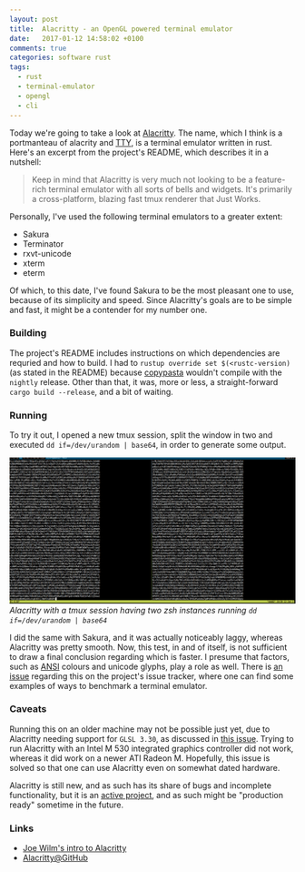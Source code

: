 ```yaml
---
layout: post
title:  Alacritty - an OpenGL powered terminal emulator
date:   2017-01-12 14:58:02 +0100
comments: true
categories: software rust
tags:
  - rust
  - terminal-emulator
  - opengl
  - cli
---
```


Today we're going to take a look at [Alacritty][alacritty-announcement]. The name, which I think is a portmanteau of alacrity and [TTY][jargon-tty], is a terminal emulator written in rust. Here's an excerpt from the project's README, which describes it in a nutshell:

>Keep in mind that Alacritty is very much not looking to be a feature-rich terminal emulator with all sorts of bells and widgets. It's primarily a cross-platform, blazing fast tmux renderer that Just Works.

Personally, I've used the following terminal emulators to a greater extent:

- Sakura
- Terminator
- rxvt-unicode
- xterm
- eterm

Of which, to this date, I've found Sakura to be the most pleasant one to use, because of its simplicity and speed. Since Alacritty's goals are to be simple and fast, it might be a contender for my number one.

### Building

The project's README includes instructions on which dependencies are requried and how to build. I had to `rustup override set $(<rustc-version)` (as stated in the README) because [copypasta][cargo-copypasta] wouldn't compile with the `nightly` release. Other than that, it was, more or less, a straight-forward `cargo build --release`, and a bit of waiting.

### Running

To try it out, I opened a new tmux session, split the window in two and executed `dd if=/dev/urandom | base64`, in order to generate some output.

![Alacritty test](/assets/img/post1/alacritty_1-compressor.png)
*Alacritty with a tmux session having two zsh instances running `dd if=/dev/urandom | base64`*

I did the same with Sakura, and it was actually noticeably laggy, whereas Alacritty was pretty smooth. Now, this test, in and of itself, is not sufficient to draw a final conclusion regarding which is faster. I presume that factors, such as [ANSI][jargon-ansi] colours and unicode glyphs, play a role as well. There is [an issue][alacritty-benchmark-issue] regarding this on the project's issue tracker, where one can find some examples of ways to benchmark a terminal emulator.

### Caveats

Running this on an older machine may not be possible just yet, due to Alacritty needing support for `GLSL 3.30`, as discussed in [this issue][alacritty-glsl-issue]. Trying to run Alacritty with an Intel M 530 integrated graphics controller did not work, whereas it did work on a newer ATI Radeon M. Hopefully, this issue is solved so that one can use Alacritty even on somewhat dated hardware.

Alacritty is still new, and as such has its share of bugs and incomplete functionality, but it is an [active project][alacritty-pulse], and as such might be "production ready" sometime in the future.

### Links

- [Joe Wilm's intro to Alacritty][alacritty-announcement]
- [Alacritty@GitHub][alacritty-gh]

[alacritty-announcement]: http://blog.jwilm.io/announcing-alacritty/
[alacritty-gh]: https://github.com/jwilm/alacritty
[alacritty-pulse]: https://github.com/jwilm/alacritty/pulse
[alacritty-benchmark-issue]: https://github.com/jwilm/alacritty/issues/289
[alacritty-glsl-issue]: https://github.com/jwilm/alacritty/issues/128
[cargo-copypasta]: https://crates.io/crates/copypasta

[jargon-tty]: http://catb.org/jargon/html/T/tty.html
[jargon-ansi]: http://catb.org/jargon/html/A/ANSI-standard.html
[sakura-home]: https://launchpad.net/sakura
[terminator-lp]: https://launchpad.net/terminator
